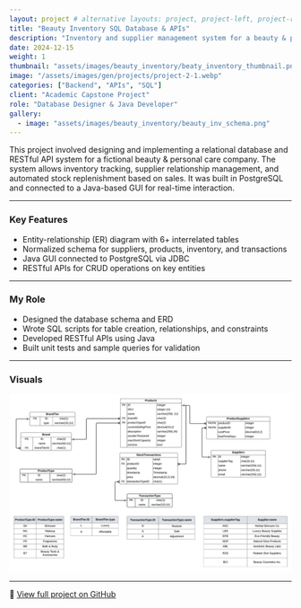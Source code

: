 ```yaml
---
layout: project # alternative layouts: project, project-left, project-right, project-top
title: "Beauty Inventory SQL Database & APIs"
description: "Inventory and supplier management system for a beauty & personal care company"
date: 2024-12-15
weight: 1
thumbnail: "assets/images/beauty_inventory/beaty_inventory_thumbnail.png"
image: "/assets/images/gen/projects/project-2-1.webp"
categories: ["Backend", "APIs", "SQL"]
client: "Academic Capstone Project"
role: "Database Designer & Java Developer"
gallery:
  - image: "assets/images/beauty_inventory/beauty_inv_schema.png"
---
```


This project involved designing and implementing a relational database and RESTful API system for a fictional beauty & personal care company. The system allows inventory tracking, supplier relationship management, and automated stock replenishment based on sales. It was built in PostgreSQL and connected to a Java-based GUI for real-time interaction.

---

### Key Features
- Entity-relationship (ER) diagram with 6+ interrelated tables
- Normalized schema for suppliers, products, inventory, and transactions
- Java GUI connected to PostgreSQL via JDBC
- RESTful APIs for CRUD operations on key entities

---

### My Role
- Designed the database schema and ERD
- Wrote SQL scripts for table creation, relationships, and constraints
- Developed RESTful APIs using Java
- Built unit tests and sample queries for validation

---

### Visuals

![Database Schema](/assets/images/beauty_inventory/beauty_inv_schema.png)

---

🔗 [View full project on GitHub](https://github.com/inaya-r/Beauty-Inventory-SQL-Database-APIs)